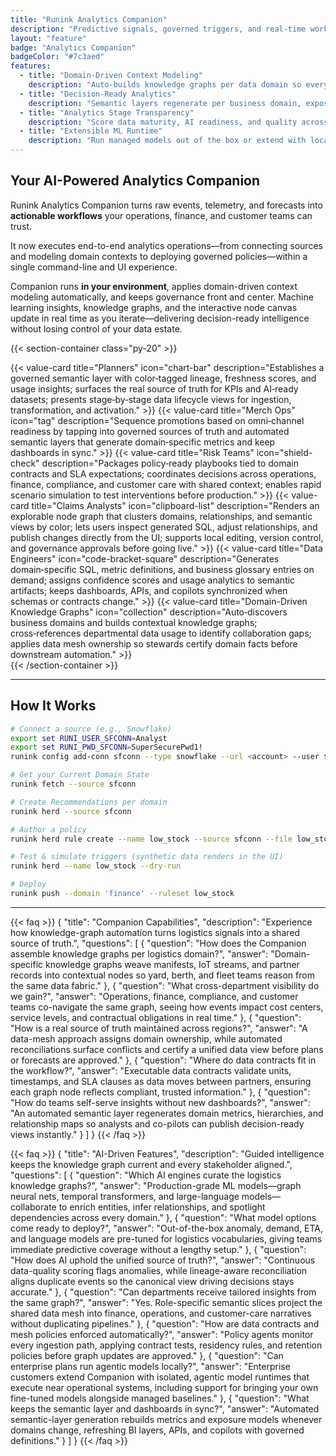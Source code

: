```yaml
---
title: "Runink Analytics Companion"
description: "Predictive signals, governed triggers, and real-time workflows—built to onboard fast and scale securely across supply chain, retail, insurance, and finance."
layout: "feature"
badge: "Analytics Companion"
badgeColor: "#7c3aed"
features:
  - title: "Domain-Driven Context Modeling"
    description: "Auto-builds knowledge graphs per data domain so every team sees how data flows, who owns it, and which metrics matter."
  - title: "Decision-Ready Analytics"
    description: "Semantic layers regenerate per business domain, exposing trusted SQL, confidence scores, and cross-department perspectives."
  - title: "Analytics Stage Transparency"
    description: "Score data maturity, AI readiness, and quality across ingestion, transformation, and activation stages while highlighting freshness and utilization.."
  - title: "Extensible ML Runtime"
    description: "Run managed models out of the box or extend with local, fine-tuned agentic models under enterprise controls."
---
```


## Your AI-Powered Analytics Companion

Runink Analytics Companion turns raw events, telemetry, and forecasts into **actionable workflows** your operations, finance, and customer teams can trust.

It now executes end-to-end analytics operations—from connecting sources and modeling domain contexts to deploying governed policies—within a single command-line and UI experience.

Companion runs **in your environment**, applies domain-driven context modeling automatically, and keeps governance front and center. Machine learning insights, knowledge graphs, and the interactive node canvas update in real time as you iterate—delivering decision-ready intelligence without losing control of your data estate.

{{< section-container class="py-20" >}}
  <div class="max-w-6xl mx-auto grid grid-cols-1 md:grid-cols-3 gap-8">
    {{< value-card
      title="Planners"
      icon="chart-bar"
      description="Establishes a governed semantic layer with color‑tagged lineage, freshness scores, and usage insights; surfaces the real source of truth for KPIs and AI‑ready datasets; presents stage‑by‑stage data lifecycle views for ingestion, transformation, and activation."
    >}}
    {{< value-card
      title="Merch Ops"
      icon="tag"
      description="Sequence promotions based on omni‑channel readiness by tapping into governed sources of truth and automated semantic layers that generate domain‑specific metrics and keep dashboards in sync."
    >}}
    {{< value-card
      title="Risk Teams"
      icon="shield-check"
      description="Packages policy‑ready playbooks tied to domain contracts and SLA expectations; coordinates decisions across operations, finance, compliance, and customer care with shared context; enables rapid scenario simulation to test interventions before production."
    >}}
    {{< value-card
      title="Claims Analysts"
      icon="clipboard-list"
      description="Renders an explorable node graph that clusters domains, relationships, and semantic views by color; lets users inspect generated SQL, adjust relationships, and publish changes directly from the UI; supports local editing, version control, and governance approvals before going live."
    >}}
    {{< value-card
      title="Data Engineers"
      icon="code-bracket-square"
      description="Generates domain‑specific SQL, metric definitions, and business glossary entries on demand; assigns confidence scores and usage analytics to semantic artifacts; keeps dashboards, APIs, and copilots synchronized when schemas or contracts change."
    >}}
   {{< value-card
      title="Domain-Driven Knowledge Graphs"
      icon="collection"
      description="Auto‑discovers business domains and builds contextual knowledge graphs; cross‑references departmental data usage to identify collaboration gaps; applies data mesh ownership so stewards certify domain facts before downstream automation."
    >}}
  </div>
{{< /section-container >}}

---

## How It Works

```bash
# Connect a source (e.g., Snowflake)
export set RUNI_USER_SFCONN=Analyst
export set RUNI_PWD_SFCONN=SuperSecurePwd1!
runink config add-conn sfconn --type snowflake --url <account> --user $RUNI_USER_SFCONN --pwd $RUNI_PWD_SFCONN --database supply_chain

# Get your Current Domain State
runink fetch --source sfconn

# Create Recommendations per domain
runink herd --source sfconn

# Author a policy
runink herd rule create --name low_stock --source sfconn --file low_stock.yaml --domain 'finance'

# Test & simulate triggers (synthetic data renders in the UI)
runink herd --name low_stock --dry-run

# Deploy
runink push --domain 'finance' --ruleset low_stock
````

---

{{< faq >}}
{
    "title": "Companion Capabilities",
    "description": "Experience how knowledge-graph automation turns logistics signals into a shared source of truth.",
    "questions": [
        {
            "question": "How does the Companion assemble knowledge graphs per logistics domain?",
            "answer": "Domain-specific knowledge graphs weave manifests, IoT streams, and partner records into contextual nodes so yard, berth, and fleet teams reason from the same data fabric."
        },
        {
            "question": "What cross-department visibility do we gain?",
            "answer": "Operations, finance, compliance, and customer teams co-navigate the same graph, seeing how events impact cost centers, service levels, and contractual obligations in real time."
        },
        {
            "question": "How is a real source of truth maintained across regions?",
            "answer": "A data-mesh approach assigns domain ownership, while automated reconciliations surface conflicts and certify a unified data view before plans or forecasts are approved."
        },
        {
            "question": "Where do data contracts fit in the workflow?",
            "answer": "Executable data contracts validate units, timestamps, and SLA clauses as data moves between partners, ensuring each graph node reflects compliant, trusted information."
        },
        {
            "question": "How do teams self-serve insights without new dashboards?",
            "answer": "An automated semantic layer regenerates domain metrics, hierarchies, and relationship maps so analysts and co-pilots can publish decision-ready views instantly."
        }
    ]
}
{{< /faq >}}

{{< faq >}}
{
    "title": "AI-Driven Features",
    "description": "Guided intelligence keeps the knowledge graph current and every stakeholder aligned.",
    "questions": [
        {
            "question": "Which AI engines curate the logistics knowledge graphs?",
            "answer": "Production-grade ML models—graph neural nets, temporal transformers, and large-language models—collaborate to enrich entities, infer relationships, and spotlight dependencies across every domain."
        },
        {
            "question": "What model options come ready to deploy?",
            "answer": "Out-of-the-box anomaly, demand, ETA, and language models are pre-tuned for logistics vocabularies, giving teams immediate predictive coverage without a lengthy setup."
        },
        {
            "question": "How does AI uphold the unified source of truth?",
            "answer": "Continuous data-quality scoring flags anomalies, while lineage-aware reconciliation aligns duplicate events so the canonical view driving decisions stays accurate."
        },
        {
            "question": "Can departments receive tailored insights from the same graph?",
            "answer": "Yes. Role-specific semantic slices project the shared data mesh into finance, operations, and customer-care narratives without duplicating pipelines."
        },
        {
            "question": "How are data contracts and mesh policies enforced automatically?",
            "answer": "Policy agents monitor every ingestion path, applying contract tests, residency rules, and retention policies before graph updates are approved."
        },
        {
            "question": "Can enterprise plans run agentic models locally?",
            "answer": "Enterprise customers extend Companion with isolated, agentic model runtimes that execute near operational systems, including support for bringing your own fine-tuned models alongside managed baselines."
        },
        {
            "question": "What keeps the semantic layer and dashboards in sync?",
            "answer": "Automated semantic-layer generation rebuilds metrics and exposure models whenever domains change, refreshing BI layers, APIs, and copilots with governed definitions."
        }
    ]
}
{{< /faq >}}
